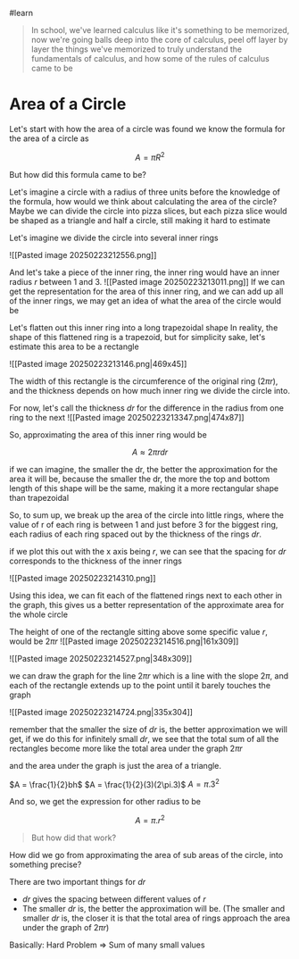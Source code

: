 #learn 


> In school, we've learned calculus like it's something to be memorized, now we're going balls deep into the core of calculus, peel off layer by layer the things we've memorized to truly understand the fundamentals of calculus, and how some of the rules of calculus came to be


# Area of a Circle 

Let's start with how the area of a circle was found
we know the formula for the area of a circle as

$$
A = \pi R ^ {2}
$$

But how did this formula came to be?

Let's imagine a circle with a radius of three units
before the knowledge of the formula, how would we think about calculating the area of the circle?
Maybe we can divide the circle into pizza slices, but each pizza slice would be shaped as a triangle and half a circle, still making it hard to estimate

Let's imagine we divide the circle into several inner rings

![[Pasted image 20250223212556.png]]


And let's take a piece of the inner ring, the inner ring would have an inner radius $r$ between 1 and 3.
![[Pasted image 20250223213011.png]]
If we can get the representation for the area of this inner ring, and we can add up all of the inner rings, we may get an idea of what the area of the circle would be

Let's flatten out this inner ring into a long trapezoidal shape 
In reality, the shape of this flattened ring is a trapezoid, but for simplicity sake, let's estimate this area to be a rectangle

![[Pasted image 20250223213146.png|469x45]]

The width of this rectangle is the circumference of the original ring ($2\pi r$), and the thickness depends on how much inner ring we divide the circle into.

For now, let's call the thickness $dr$ for the difference in the radius from one ring to the next
![[Pasted image 20250223213347.png|474x87]]

So, approximating the area of this inner ring would be

$$
A \approx 2 \pi r dr
$$

if we can imagine, the smaller the dr, the better the approximation for the area it will be, because the smaller the dr, the more the top and bottom length of this shape will be the same, making it a more rectangular shape than trapezoidal



So, to sum up, we break up the area of the circle into little rings, where the value of r of each ring is between 1 and just before 3 for the biggest ring, each radius of each ring spaced out by the thickness of the rings $dr$. 

if we plot this out with the x axis being $r$, we can see that the spacing for $dr$ corresponds to the thickness of the inner rings

![[Pasted image 20250223214310.png]]

Using this idea, we can fit each of the flattened rings next to each other in the graph, this gives us a better representation of the approximate area for the whole circle

The height of one of the rectangle sitting above some specific value $r$, would be $2 \pi r$
![[Pasted image 20250223214516.png|161x309]]


![[Pasted image 20250223214527.png|348x309]]


we can draw the graph for the line $2 \pi r$ which is a line with the slope $2 \pi$, and each of the rectangle extends up to the point until it barely touches the graph

![[Pasted image 20250223214724.png|335x304]]


remember that the smaller the size of $dr$ is, the better approximation we will get, if we do this for infinitely small $dr$, we see that the total sum of all the rectangles become more like the total area under the graph $2\pi r$

and the area under the graph is just the area of a triangle.

$A = \frac{1}{2}bh$
$A = \frac{1}{2}(3)(2\pi.3)$ 
$A = \pi.3^2$

And so, we get the expression for other radius to be

$$
A = \pi.r^{2}
$$

> But how did that work?

How did we go from approximating the area of sub areas of the circle, into something precise?


There are two important things for $dr$
- $dr$ gives the spacing between different values of $r$
- The smaller $dr$ is, the better the approximation will be. (The smaller and smaller $dr$ is, the closer it is that the total area of rings approach the area under the graph of $2\pi r$)

Basically: Hard Problem => Sum of many small values


